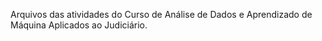 Arquivos das atividades do Curso de Análise de Dados e Aprendizado de Máquina Aplicados ao Judiciário.
